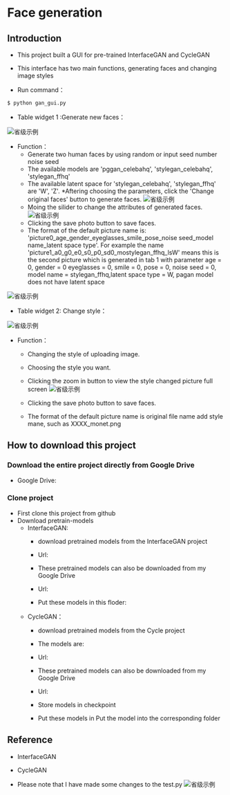 # Face generation
## Introduction
* This project built a GUI for pre-trained InterfaceGAN and CycleGAN
* This interface has two main functions, generating faces and changing image styles

* Run command：
```cmd
$ python gan_gui.py
```

* Table widget 1 :Generate new faces：

![省级示例](https://raw.githubusercontent.com/snakejordan/static-file/master/administrative-divisions-of-China-on-Python/doc/images/api_example_province.png "省级示例")

* Function：
    * Generate two human faces by using random or input seed number noise seed
    *  The available models are 'pggan_celebahq', 'stylegan_celebahq', 'stylegan_ffhq'
    * The available latent space for 'stylegan_celebahq', 'stylegan_ffhq' are 'W', 'Z'.
    *Aftering choosing the parameters, click the 'Change original faces' button to generate faces.
![省级示例](https://raw.githubusercontent.com/snakejordan/static-file/master/administrative-divisions-of-China-on-Python/doc/images/api_example_province.png "省级示例")
    * Moing the silider to change the attributes of generated faces.
![省级示例](https://raw.githubusercontent.com/snakejordan/static-file/master/administrative-divisions-of-China-on-Python/doc/images/api_example_province.png "省级示例")   
   * Clicking the save photo button to save faces.
   * The format of the default picture name is:         'picture0_age_gender_eyeglasses_smile_pose_noise seed_model name_latent space type'. 
   For example the name 'picture1_a0_g0_e0_s0_p0_sd0_mostylegan_ffhq_lsW' means this is the second picture which is generated in tab 1 with parameter age = 0, gender = 0 eyeglasses = 0, smile = 0, pose = 0, noise seed = 0, model name = stylegan_ffhq,latent space type = W, pagan model does not have latent space

![省级示例](https://raw.githubusercontent.com/snakejordan/static-file/master/administrative-divisions-of-China-on-Python/doc/images/api_example_province.png "省级示例")   

   
* Table widget 2: Change style：

![省级示例](https://raw.githubusercontent.com/snakejordan/static-file/master/administrative-divisions-of-China-on-Python/doc/images/api_example_province.png "省级示例")

* Function：
    * Changing the style of uploading image.
    * Choosing the style you want.
    * Clicking the zoom in button to view the style changed picture full screen
 ![省级示例](https://raw.githubusercontent.com/snakejordan/static-file/master/administrative-divisions-of-China-on-Python/doc/images/api_example_province.png "省级示例")
 
    * Clicking the save photo button to save faces.
    * The format of the default picture name is original file name add style mane, such as XXXX_monet.png
    
    
    
## How to download this project

### Download the entire project directly from Google Drive
   * Google Drive: 
### Clone project 
   * First clone this project from github
   * Download pretrain-models
      * InterfaceGAN: 
         * download pretrained models from the InterfaceGAN project
         * Url:
         * These pretrained models can also be downloaded from my Google Drive
         * Url:
         
         * Put these models in this floder:
      * CycleGAN：
         * download pretrained models from the Cycle project
         * The models are: 
         * Url:
         * These pretrained models can also be downloaded from my Google Drive
         * Url:
         
         * Store models in checkpoint
         
         * Put these models in Put the model into the corresponding folder
         
         
 ## Reference
   * InterfaceGAN

   * CycleGAN
   * Please note that I have made some changes to the test.py
 ![省级示例](https://raw.githubusercontent.com/snakejordan/static-file/master/administrative-divisions-of-China-on-Python/doc/images/api_example_province.png "省级示例")
    

